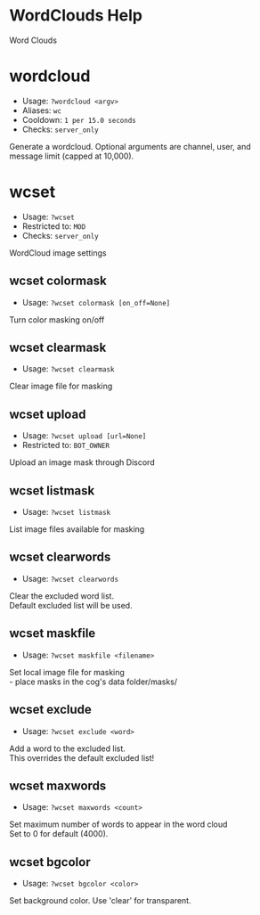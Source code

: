# WordClouds Help

Word Clouds

# wordcloud
 - Usage: `?wordcloud <argv> `
 - Aliases: `wc`
 - Cooldown: `1 per 15.0 seconds`
 - Checks: `server_only`

Generate a wordcloud. Optional arguments are channel, user, and<br/>message limit (capped at 10,000).

# wcset
 - Usage: `?wcset `
 - Restricted to: `MOD`
 - Checks: `server_only`

WordCloud image settings

## wcset colormask
 - Usage: `?wcset colormask [on_off=None] `

Turn color masking on/off

## wcset clearmask
 - Usage: `?wcset clearmask `

Clear image file for masking

## wcset upload
 - Usage: `?wcset upload [url=None] `
 - Restricted to: `BOT_OWNER`

Upload an image mask through Discord

## wcset listmask
 - Usage: `?wcset listmask `

List image files available for masking

## wcset clearwords
 - Usage: `?wcset clearwords `

Clear the excluded word list.<br/>Default excluded list will be used.

## wcset maskfile
 - Usage: `?wcset maskfile <filename> `

Set local image file for masking<br/>- place masks in the cog's data folder/masks/

## wcset exclude
 - Usage: `?wcset exclude <word> `

Add a word to the excluded list.<br/>This overrides the default excluded list!

## wcset maxwords
 - Usage: `?wcset maxwords <count> `

Set maximum number of words to appear in the word cloud<br/>Set to 0 for default (4000).

## wcset bgcolor
 - Usage: `?wcset bgcolor <color> `

Set background color. Use 'clear' for transparent.

